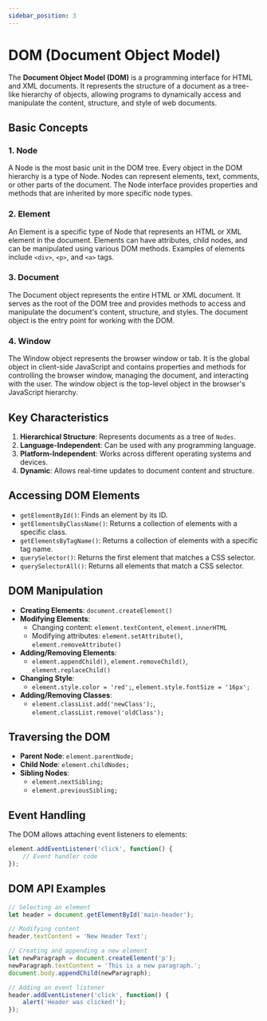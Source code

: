 ```yaml
---
sidebar_position: 3
---
```


# DOM (Document Object Model)

The **Document Object Model (DOM)** is a programming interface for HTML and XML documents. It represents the structure of a document as a tree-like hierarchy of objects, allowing programs to dynamically access and manipulate the content, structure, and style of web documents.

## Basic Concepts

### 1. Node

A Node is the most basic unit in the DOM tree. Every object in the DOM hierarchy is a type of Node. Nodes can represent elements, text, comments, or other parts of the document. The Node interface provides properties and methods that are inherited by more specific node types.

### 2. Element

An Element is a specific type of Node that represents an HTML or XML element in the document. Elements can have attributes, child nodes, and can be manipulated using various DOM methods. Examples of elements include `<div>`, `<p>`, and `<a>` tags.

### 3. Document

The Document object represents the entire HTML or XML document. It serves as the root of the DOM tree and provides methods to access and manipulate the document's content, structure, and styles. The document object is the entry point for working with the DOM.

### 4. Window

The Window object represents the browser window or tab. It is the global object in client-side JavaScript and contains properties and methods for controlling the browser window, managing the document, and interacting with the user. The window object is the top-level object in the browser's JavaScript hierarchy.

## Key Characteristics

1. **Hierarchical Structure**: Represents documents as a tree of `Nodes`.
2. **Language-Independent**: Can be used with any programming language.
3. **Platform-Independent**: Works across different operating systems and devices.
4. **Dynamic**: Allows real-time updates to document content and structure.

## Accessing DOM Elements

- `getElementById()`: Finds an element by its ID.
- `getElementsByClassName()`: Returns a collection of elements with a specific class.
- `getElementsByTagName()`: Returns a collection of elements with a specific tag name.
- `querySelector()`: Returns the first element that matches a CSS selector.
- `querySelectorAll()`: Returns all elements that match a CSS selector.

## DOM Manipulation

- **Creating Elements**: `document.createElement()`
- **Modifying Elements**:
    - Changing content: `element.textContent`, `element.innerHTML`
    - Modifying attributes: `element.setAttribute()`, `element.removeAttribute()`
- **Adding/Removing Elements**:
    - `element.appendChild()`, `element.removeChild()`, `element.replaceChild()`
- **Changing Style**:
    - `element.style.color = 'red';`, `element.style.fontSize = '16px';`
- **Adding/Removing Classes**:
    - `element.classList.add('newClass');`, `element.classList.remove('oldClass');`

## Traversing the DOM

- **Parent Node**: `element.parentNode;`
- **Child Node**: `element.childNodes;`
- **Sibling Nodes**:
    - `element.nextSibling;`
    - `element.previousSibling;`

## Event Handling

The DOM allows attaching event listeners to elements:
```javascript
element.addEventListener('click', function() {
    // Event handler code
});
```

## DOM API Examples
```javascript
// Selecting an element
let header = document.getElementById('main-header');

// Modifying content
header.textContent = 'New Header Text';

// Creating and appending a new element
let newParagraph = document.createElement('p');
newParagraph.textContent = 'This is a new paragraph.';
document.body.appendChild(newParagraph);

// Adding an event listener
header.addEventListener('click', function() {
    alert('Header was clicked!');
});
```
